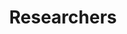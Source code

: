 ---
layout: member
title: Researchers
name: "Daniela Feitosa"
nickname: "danifeitosa"
role: "Master's student"
photo: /assets/images/members/daniela-feitosa.jpg
email: dfeitosa@ufba.br
social_links:
- name: Website
  url: "https://danielafeitosa.github.io/"
- name: GitHub
  url: "danielafeitosa"
- name: ORCID
  url: "https://orcid.org/0000-0003-1562-2745"
bio: "Sou mestranda em Ciência da Computação na área de Engenharia de Software pela Universidade Federal da Bahia (UFBA). Bacharel em Ciência da Computação pela Universidade Federal da Bahia (UFBA). Sou pesquisadora no grupo de pesquisa SEED onde desenvolvo pesquisa relacionada a educação em Engenharia de Software e sustentabilidade de software de pesquisa."
research_interests:
  - Technical and social aspects of open source software ecosystems
  - Software evolution
  - Software engineering education
  - Open Science
  - Research software sustainability
education:
- degree: "B.Sc. in Computer Science"
  institution: "Federal University of Bahia, Brazil"
  year: "2007"
current_research: "Currently I am working with..."
---